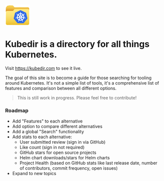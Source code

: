 ![](./public/logo.png)

# Kubedir is a directory for all things Kubernetes.

Visit https://kubedir.com to see it live.

The goal of this site is to become a guide for those searching for tooling around Kubernetes. 
It's not a simple list of tools, it's a comprehensive list of features and comparison between all different options.

> This is still work in progress. Please feel free to contribute!

### Roadmap

- Add "Features" to each alternative
- Add option to compare different alternatives
- Add a global "Search" functionality
- Add stats to each alternative:
  - User submitted review (sign in via GitHub)
  - Like count (sign in not required)
  - GitHub stars for open source projects
  - Helm chart downloads/stars for Helm charts
  - Project Health (based on GitHub stats like last release date, number of contributors, commit frequency, open issues)
- Expand to new topics